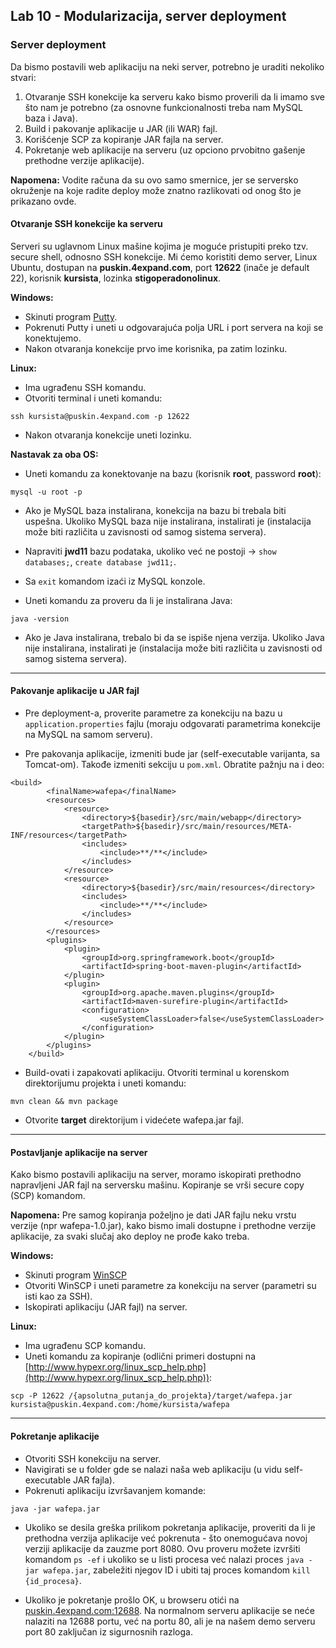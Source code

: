 ﻿## Lab 10 - Modularizacija, server deployment

### Server deployment

Da bismo postavili web aplikaciju na neki server, potrebno je uraditi nekoliko stvari:

1. Otvaranje SSH konekcije ka serveru kako bismo proverili da li imamo sve što nam je potrebno (za osnovne funkcionalnosti treba nam MySQL baza i Java).
2. Build i pakovanje aplikacije u JAR (ili WAR) fajl.
3. Korišćenje SCP za kopiranje JAR fajla na server.
4. Pokretanje web aplikacije na serveru (uz opciono prvobitno gašenje prethodne verzije aplikacije).

**Napomena:** Vodite računa da su ovo samo smernice, jer se serversko okruženje na koje radite deploy može znatno razlikovati od onog što je prikazano ovde.


#### Otvaranje SSH konekcije ka serveru

Serveri su uglavnom Linux mašine kojima je moguće pristupiti preko tzv. secure shell, odnosno SSH konekcije.
Mi ćemo koristiti demo server, Linux Ubuntu, dostupan na **puskin.4expand.com**, port **12622** (inače je default 22), korisnik **kursista**, lozinka **stigoperadonolinux**.

**Windows:**

* Skinuti program [Putty](http://www.chiark.greenend.org.uk/~sgtatham/putty/download.html).
* Pokrenuti Putty i uneti u odgovarajuća polja URL i port servera na koji se konektujemo.
* Nakon otvaranja konekcije prvo ime korisnika, pa zatim lozinku.

**Linux:**

* Ima ugrađenu SSH komandu.
* Otvoriti terminal i uneti komandu:

```
ssh kursista@puskin.4expand.com -p 12622
```

* Nakon otvaranja konekcije uneti lozinku.

**Nastavak za oba OS:**

* Uneti komandu za konektovanje na bazu (korisnik **root**, password **root**):

```
mysql -u root -p
```

* Ako je MySQL baza instalirana, konekcija na bazu bi trebala biti uspešna. Ukoliko MySQL baza nije instalirana, instalirati je (instalacija može biti različita u zavisnosti od samog sistema servera).

* Napraviti **jwd11** bazu podataka, ukoliko već ne postoji -> ```show databases;```, ```create database jwd11;```.

* Sa ```exit``` komandom izaći iz MySQL konzole.

* Uneti komandu za proveru da li je instalirana Java:

```
java -version
```

* Ako je Java instalirana, trebalo bi da se ispiše njena verzija. Ukoliko Java nije instalirana, instalirati je (instalacija može biti različita u zavisnosti od samog sistema servera).

---

#### Pakovanje aplikacije u JAR fajl

* Pre deployment-a, proverite parametre za konekciju na bazu u ```application.properties``` fajlu (moraju odgovarati parametrima konekcije na MySQL na samom serveru).

* Pre pakovanja aplikacije, izmeniti <packaging> bude jar (self-executable varijanta, sa Tomcat-om). Takođe izmeniti <build> sekciju u ```pom.xml```. Obratite pažnju na <finalName> i <resources> deo:

```
<build>
		<finalName>wafepa</finalName>
		<resources>
			<resource>
				<directory>${basedir}/src/main/webapp</directory>
 				<targetPath>${basedir}/src/main/resources/META-INF/resources</targetPath>
				<includes>
					<include>**/**</include>
				</includes>
			</resource>
			<resource>
				<directory>${basedir}/src/main/resources</directory>
 				<includes>
					<include>**/**</include>
				</includes>
			</resource>
		</resources>
		<plugins>
			<plugin>
				<groupId>org.springframework.boot</groupId>
				<artifactId>spring-boot-maven-plugin</artifactId>
			</plugin>
			<plugin>
				<groupId>org.apache.maven.plugins</groupId>
				<artifactId>maven-surefire-plugin</artifactId>
				<configuration>
					<useSystemClassLoader>false</useSystemClassLoader>
				</configuration>
			</plugin>
		</plugins>
	</build>
```

* Build-ovati i zapakovati aplikaciju. Otvoriti terminal u korenskom direktorijumu projekta i uneti komandu:

```
mvn clean && mvn package
```

* Otvorite **target** direktorijum i videćete wafepa.jar fajl.

---

#### Postavljanje aplikacije na server

Kako bismo postavili aplikaciju na server, moramo iskopirati prethodno napravljeni JAR fajl na serversku mašinu.
Kopiranje se vrši secure copy (SCP) komandom.

**Napomena:** Pre samog kopiranja poželjno je dati JAR fajlu neku vrstu verzije (npr wafepa-1.0.jar), kako bismo imali dostupne i prethodne verzije aplikacije, za svaki slučaj ako deploy ne prođe kako treba.

**Windows:**

* Skinuti program [WinSCP](https://winscp.net/eng/download.php)
* Otvoriti WinSCP i uneti parametre za konekciju na server (parametri su isti kao za SSH).
* Iskopirati aplikaciju (JAR fajl) na server.


**Linux:**

* Ima ugrađenu SCP komandu.
* Uneti komandu za kopiranje (odlični primeri dostupni na [http://www.hypexr.org/linux_scp_help.php](http://www.hypexr.org/linux_scp_help.php)):

```
scp -P 12622 /{apsolutna_putanja_do_projekta}/target/wafepa.jar kursista@puskin.4expand.com:/home/kursista/wafepa
```

---


#### Pokretanje aplikacije

* Otvoriti SSH konekciju na server.
* Navigirati se u folder gde se nalazi naša web aplikaciju (u vidu self-executable JAR fajla).
* Pokrenuti aplikaciju izvršavanjem komande:

```
java -jar wafepa.jar
```

* Ukoliko se desila greška prilikom pokretanja aplikacije, proveriti da li je prethodna verzija aplikacije već pokrenuta - što onemogućava novoj verziji aplikacije da zauzme port 8080.
Ovu proveru možete izvršiti komandom ```ps -ef``` i ukoliko se u listi procesa već nalazi proces ```java -jar wafepa.jar```, zabeležiti njegov ID i ubiti taj proces komandom ```kill {id_procesa}```.

* Ukoliko je pokretanje prošlo OK, u browseru otići na [puskin.4expand.com:12688](puskin.4expand.com:12688). Na normalnom serveru aplikacije se neće nalaziti na 12688 portu, već na portu 80,
ali je na našem demo serveru port 80 zaključan iz sigurnosnih razloga.